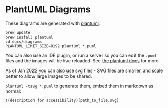 # PlantUML Diagrams

These diagrams are generated with [plantuml](http://plantuml.com/).

```
brew update
brew install plantuml
cd docs/diagrams
PLANTUML_LIMIT_SIZE=8192 plantuml *.puml
```

You can also use an IDE plugin, or run a server so you can edit the `.puml` files and the images will be live reloaded. See [the plantuml docs](https://plantuml.com/running) for more.

[As of Jan 2022 you can also use svg files](https://github.blog/changelog/2022-01-21-allow-to-upload-svg-files-to-markdown/) - SVG files are smaller, and scale better to allow large images to be shared.

`plantuml -tsvg *.puml` to generate them, embed them in markdown as normal:

`!(description for accessibility)[path_to_file.svg]`
